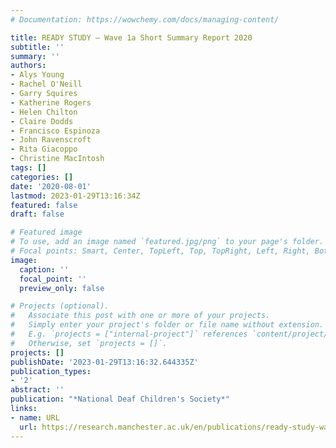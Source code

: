 ```yaml
---
# Documentation: https://wowchemy.com/docs/managing-content/

title: READY STUDY – Wave 1a Short Summary Report 2020
subtitle: ''
summary: ''
authors:
- Alys Young
- Rachel O'Neill
- Garry Squires
- Katherine Rogers
- Helen Chilton
- Claire Dodds
- Francisco Espinoza
- John Ravenscroft
- Rita Giacoppo
- Christine MacIntosh
tags: []
categories: []
date: '2020-08-01'
lastmod: 2023-01-29T13:16:34Z
featured: false
draft: false

# Featured image
# To use, add an image named `featured.jpg/png` to your page's folder.
# Focal points: Smart, Center, TopLeft, Top, TopRight, Left, Right, BottomLeft, Bottom, BottomRight.
image:
  caption: ''
  focal_point: ''
  preview_only: false

# Projects (optional).
#   Associate this post with one or more of your projects.
#   Simply enter your project's folder or file name without extension.
#   E.g. `projects = ["internal-project"]` references `content/project/deep-learning/index.md`.
#   Otherwise, set `projects = []`.
projects: []
publishDate: '2023-01-29T13:16:32.644335Z'
publication_types:
- '2'
abstract: ''
publication: "*National Deaf Children's Society*"
links:
- name: URL
  url: https://research.manchester.ac.uk/en/publications/ready-study-wave-1a-short-summary-report-2020
---
```

